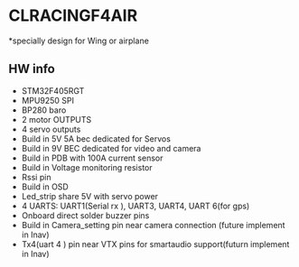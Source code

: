 # CLRACINGF4AIR
*specially design for Wing or airplane
## HW info

* STM32F405RGT
* MPU9250 SPI
* BP280 baro
* 2 motor OUTPUTS
* 4 servo outputs
* Build in 5V 5A bec dedicated for Servos
* Build in 9V BEC dedicated for video and camera 
* Build in PDB with 100A current sensor
* Build in Voltage monitoring resistor
* Rssi pin
* Build in OSD
* Led_strip share 5V with servo power
* 4 UARTS: UART1(Serial rx ), UART3, UART4, UART 6(for gps)
* Onboard direct solder buzzer pins
* Build in Camera_setting pin near camera connection (future implement in Inav)
* Tx4(uart 4 ) pin near VTX pins for smartaudio support(futurn implement in Inav)
